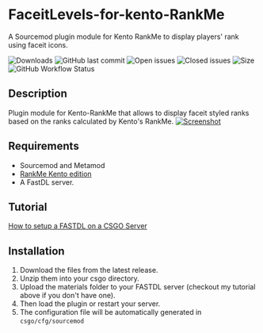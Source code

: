 # FaceitLevels-for-kento-RankMe
A Sourcemod plugin module for Kento RankMe to display players' rank using faceit icons.

![Downloads](https://img.shields.io/github/downloads/Sarrus1/FaceitLevels-for-kento-RankMe/total?style=flat-square) ![GitHub last commit](https://img.shields.io/github/last-commit/Sarrus1/FaceitLevels-for-kento-RankMe?style=flat-square) ![Open issues](https://img.shields.io/github/issues/Sarrus1/FaceitLevels-for-kento-RankMe?style=flat-square) ![Closed issues](https://img.shields.io/github/issues-closed/Sarrus1/FaceitLevels-for-kento-RankMe?style=flat-square) ![Size](https://img.shields.io/github/repo-size/Sarrus1/FaceitLevels-for-kento-RankMe?style=flat-square) ![GitHub Workflow Status](https://img.shields.io/github/workflow/status/Sarrus1/FaceitLevels-for-kento-RankMe/Compile%20with%20SourceMod?style=flat-square)

## Description ##
Plugin module for Kento-RankMe that allows to display faceit styled ranks based on the ranks calculated by Kento's RankMe.
[![Screenshot](https://i.ibb.co/mJTR39w/20201207153138-1.jpg)]()

## Requirements ##
- Sourcemod and Metamod
- [RankMe Kento edition](https://forums.alliedmods.net/showthread.php?t=290063)
- A FastDL server.

## Tutorial ##
[How to setup a FASTDL on a CSGO Server](https://www.youtube.com/watch?v=a77mZKlDoic)

## Installation ##
1. Download the files from the latest release.
2. Unzip them into your csgo directory.
3. Upload the materials folder to your FASTDL server (checkout my tutorial above if you don't have one).
4. Then load the plugin or restart your server.
5. The configuration file will be automatically generated in `csgo/cfg/sourcemod`
